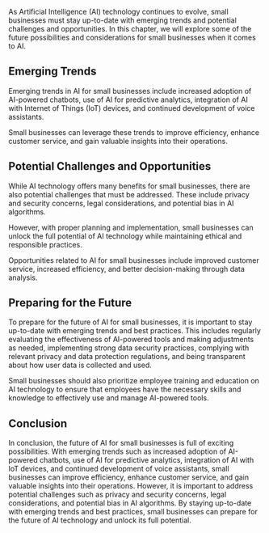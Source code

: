 
As Artificial Intelligence (AI) technology continues to evolve, small businesses must stay up-to-date with emerging trends and potential challenges and opportunities. In this chapter, we will explore some of the future possibilities and considerations for small businesses when it comes to AI.

Emerging Trends
---------------

Emerging trends in AI for small businesses include increased adoption of AI-powered chatbots, use of AI for predictive analytics, integration of AI with Internet of Things (IoT) devices, and continued development of voice assistants.

Small businesses can leverage these trends to improve efficiency, enhance customer service, and gain valuable insights into their operations.

Potential Challenges and Opportunities
--------------------------------------

While AI technology offers many benefits for small businesses, there are also potential challenges that must be addressed. These include privacy and security concerns, legal considerations, and potential bias in AI algorithms.

However, with proper planning and implementation, small businesses can unlock the full potential of AI technology while maintaining ethical and responsible practices.

Opportunities related to AI for small businesses include improved customer service, increased efficiency, and better decision-making through data analysis.

Preparing for the Future
------------------------

To prepare for the future of AI for small businesses, it is important to stay up-to-date with emerging trends and best practices. This includes regularly evaluating the effectiveness of AI-powered tools and making adjustments as needed, implementing strong data security practices, complying with relevant privacy and data protection regulations, and being transparent about how user data is collected and used.

Small businesses should also prioritize employee training and education on AI technology to ensure that employees have the necessary skills and knowledge to effectively use and manage AI-powered tools.

Conclusion
----------

In conclusion, the future of AI for small businesses is full of exciting possibilities. With emerging trends such as increased adoption of AI-powered chatbots, use of AI for predictive analytics, integration of AI with IoT devices, and continued development of voice assistants, small businesses can improve efficiency, enhance customer service, and gain valuable insights into their operations. However, it is important to address potential challenges such as privacy and security concerns, legal considerations, and potential bias in AI algorithms. By staying up-to-date with emerging trends and best practices, small businesses can prepare for the future of AI technology and unlock its full potential.
